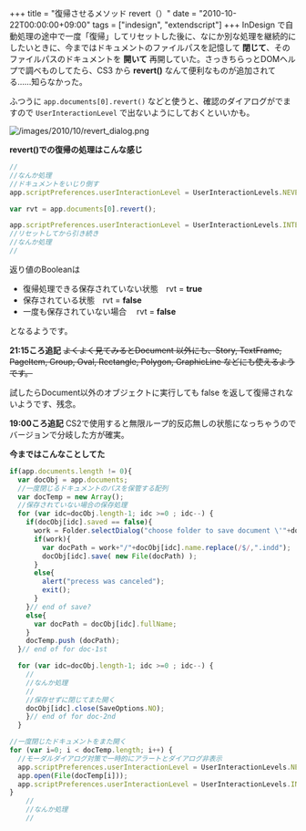 +++
title = "復帰させるメソッド revert（）"
date = "2010-10-22T00:00:00+09:00"
tags = ["indesign", "extendscript"]
+++
InDesign で自動処理の途中で一度「復帰」してリセットした後に、なにか別な処理を継続的にしたいときに、今まではドキュメントのファイルパスを記憶して **閉じて**、そのファイルパスのドキュメントを **開いて** 再開していた。さっきちらっとDOMヘルプで調べものしてたら、CS3 から **revert()** なんて便利なものが追加されてる……知らなかった。

ふつうに `app.documents[0].revert()` などと使うと、確認のダイアログがでますので `UserInteractionLevel` で出ないようにしておくといいかも。

![/images/2010/10/revert_dialog.png](/images/2010/10/revert_dialog.png)

**revert()での復帰の処理はこんな感じ**

```js
//
//なんか処理
//ドキュメントをいじり倒す
app.scriptPreferences.userInteractionLevel = UserInteractionLevels.NEVER_INTERACT;

var rvt = app.documents[0].revert();

app.scriptPreferences.userInteractionLevel = UserInteractionLevels.INTERACT_WITH_ALL;
//リセットしてから引き続き
//なんか処理
//
```

返り値のBooleanは

- 復帰処理できる保存されていない状態　rvt = **true**
- 保存されている状態　rvt = **false**
- 一度も保存されていない場合　 rvt = **false**

となるようです。

**21:15ころ追記**
<del datetime="2010-10-22T12:17:24+00:00">よくよく見てみるとDocument 以外にも、Story, TextFrame, PageItem, Group, Oval, Rectangle, Polygon, GraphicLine などにも使えるようです。</del>

試したらDocument以外のオブジェクトに実行しても false を返して復帰されないようです、残念。

**19:00ころ追記**
CS2で使用すると無限ループ的反応無しの状態になっちゃうのでバージョンで分岐した方が確実。

**今まではこんなことしてた**

```js
if(app.documents.length != 0){
  var docObj = app.documents;
  //一度閉じるドキュメントのパスを保管する配列
  var docTemp = new Array();
  //保存されていない場合の保存処理
  for (var idc=docObj.length-1; idc >=0 ; idc--) {
    if(docObj[idc].saved == false){
      work = Folder.selectDialog("choose folder to save document \'"+docObj[idc].name+"\'");
      if(work){
        var docPath = work+"/"+docObj[idc].name.replace(/$/,".indd");
        docObj[idc].save( new File(docPath) );
      }
      else{
        alert("precess was canceled");
        exit();
      }
    }// end of save?
    else{
      var docPath = docObj[idc].fullName;
    }
    docTemp.push (docPath);
  }// end of for doc-1st

  for (var idc=docObj.length-1; idc >=0 ; idc--) {
    //
    //なんか処理
    //    
    //保存せずに閉じてまた開く
    docObj[idc].close(SaveOptions.NO);
    }// end of for doc-2nd
  }

//一度閉じたドキュメントをまた開く
for (var i=0; i < docTemp.length; i++) {
  //モーダルダイアログ対策で一時的にアラートとダイアログ非表示
  app.scriptPreferences.userInteractionLevel = UserInteractionLevels.NEVER_INTERACT;
  app.open(File(docTemp[i]));
  app.scriptPreferences.userInteractionLevel = UserInteractionLevels.INTERACT_WITH_ALL;
}
    //
    //なんか処理
    //    

```

